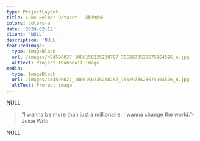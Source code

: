 ```yaml
---
type: ProjectLayout
title: Luke Belmar Dataset - 積少成多
colors: colors-a
date: '2024-02-12'
client: 'NULL'
description: 'NULL'
featuredImage:
  type: ImageBlock
  url: /images/454596027_1000150235238787_7552973525675964526_n.jpg
  altText: Project thumbnail image
media:
  type: ImageBlock
  url: /images/454596027_1000150235238787_7552973525675964526_n.jpg
  altText: Project image
---
```

NULL

> “I wanna be more than just a millionaire. I wanna change the world.”-Juice Wrld

NULL
